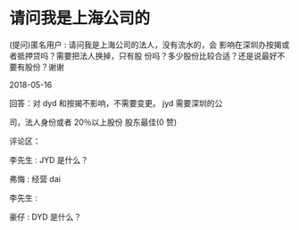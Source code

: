 # 请问我是上海公司的

(提问)匿名用户 : 请问我是上海公司的法人，没有流水的，会 影响在深圳办按揭或者抵押贷吗？需要把法人换掉，只有股 份吗？多少股份比较合适？还是说最好不要有股份？谢谢

2018-05-16

回答：对 dyd 和按揭不影响，不需要变更。 jyd 需要深圳的公

司，法人身份或者 20％以上股份 股东最佳(0 赞)

评论区：

李先生 : JYD 是什么？

弗悔 : 经营 dai

李先生 :

豪仔 : DYD 是什么？